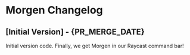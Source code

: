 # Morgen Changelog

## [Initial Version] - {PR_MERGE_DATE}

Initial version code. Finally, we get Morgen in our Raycast command bar!